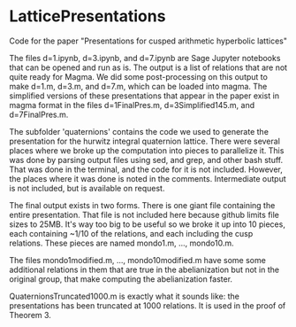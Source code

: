 # LatticePresentations
Code for the paper "Presentations for cusped arithmetic hyperbolic lattices"

The files d=1.ipynb, d=3.ipynb, and d=7.ipynb are Sage Jupyter notebooks that can be opened and run as is.   The output is a list of relations that are not quite ready for Magma.  We did some post-processing on this output to make d=1.m, d=3.m, and d=7.m, which can be loaded into magma.  The simplified versions of these presentations that appear in the paper exist in magma format in the files d=1FinalPres.m, d=3Simplified145.m, and d=7FinalPres.m.

The subfolder 'quaternions' contains the code we used to generate the presentation for the hurwitz integral quaternion lattice.  There were several places where we broke up the computation into pieces to parallelize it.  This was done by parsing output files using sed, and grep, and other bash stuff.  That was done in the terminal, and the code for it is not included.  However, the places where it was done is noted in the comments. Intermediate output is not included, but is available on request.

The final output exists in two forms.  There is one giant file containing the entire presentation.  That file is not included here because github limits file sizes to 25MB.  It's way too big to be useful so we broke it up into 10 pieces, each containing ~1/10 of the relations, and each including the cusp relations. These pieces are named mondo1.m, ..., mondo10.m.  

The files mondo1modified.m, ..., mondo10modified.m have some some additional relations in them that are true in the abelianization but not in the original group, that make computing the abelianization faster.

QuaternionsTruncated1000.m is exactly what it sounds like: the presentations has been truncated at 1000 relations.  It is used in the proof of Theorem 3.
